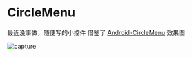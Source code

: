 # CircleMenu
最近没事做，随便写的小控件
借鉴了 [Android-CircleMenu](https://github.com/szugyi/Android-CircleMenu "Android-CircleMenu")
效果图

![capture](https://raw.githubusercontent.com/wangkunlin/CircleMenu/master/capture/GIF.gif)
